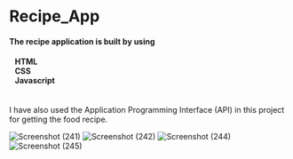 # Recipe_App
<h4> The recipe application is built by using </h4>
<h4>
   HTML <br>
   CSS <br>
   Javascript <br>
</h4>
<br>
</h4>I have also used the Application Programming Interface (API) in this project for getting the food recipe. </h4>
<br>

![Screenshot (241)](https://github.com/SubodhMotbhare/Recipe_App/assets/91254052/8eafaaa4-2f38-4e6a-874a-f49c072a5ac8)
![Screenshot (242)](https://github.com/SubodhMotbhare/Recipe_App/assets/91254052/8aa8a697-58b7-484e-b3e5-c21bccbfff53)
![Screenshot (244)](https://github.com/SubodhMotbhare/Recipe_App/assets/91254052/3ac3f059-87c1-46f1-a32f-68ce89377e22)
![Screenshot (245)](https://github.com/SubodhMotbhare/Recipe_App/assets/91254052/8cfcabcb-6782-4eb8-a85d-9dde52e7182d)

